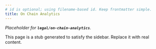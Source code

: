 ```yaml
---
# id is optional; using filename-based id. Keep frontmatter simple.
title: On Chain Analytics
---
```


_Placeholder for **`legal/on-chain-analytics`**._

This page is a stub generated to satisfy the sidebar.
Replace it with real content.
